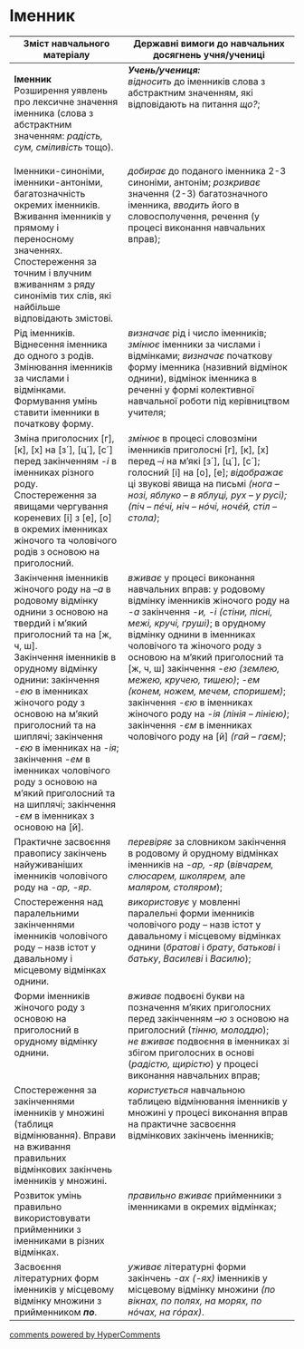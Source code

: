 <div id="hypercomments_widget" class="js-hypercomments-widget invisible"></div>

# Іменник 

<table>
  <tr>
    <td width="40%" align="center"><b>Зміст навчального матеріалу</b></td>
    <td width="60%" align="center"><b>Державні вимоги до навчальних досягнень учня/учениці</b></td>
  </tr>
<tbody>
  <tr>
    <td width="40%" style="vertical-align:top !important;">
    <p><b>Іменник</b><br>
Розширення уявлень про лексичне значення іменника (слова з абстрактним значенням: <i>радість, сум, сміливість</i> тощо).</td>
    <td width="60%" style="vertical-align:top !important;">
<i><b>Учень/учениця:</b></i><br>
<i>відносить</i> до іменників слова з абстрактним значенням, які відповідають на питання <i>що?</i>;</td>
  </tr>
  <tr>
    <td width="40%" style="vertical-align:top !important;">
Іменники-синоніми, іменники-антоніми, багатозначність окремих іменників. Вживання іменників у прямому і переносному значеннях. Спостереження за точним і влучним вживанням з ряду синонімів тих слів, які найбільше відповідають змістові.</td>
    <td width="60%" style="vertical-align:top !important;">
<i>добирає</i> до поданого іменника 2-3 синоніми, антонім; <i>розкриває</i> значення (2-3) багатозначного іменника, <i>вводить</i> його в словосполучення, речення (у процесі виконання навчальних вправ);</td>
  </tr>
  <tr>
    <td width="40%" style="vertical-align:top !important;">
Рід іменників. Віднесення іменника до одного з родів. Змінювання іменників за числами і відмінками. Формування умінь ставити іменники в початкову форму.</td>
    <td width="60%" style="vertical-align:top !important;">
<i>визначає</i> рід і число іменників; <i>змінює</i> іменники за числами і відмінками; <i>визначає</i> початкову форму іменника (називний відмінок однини), відмінок іменника в реченні у формі колективної навчальної роботи під керівництвом учителя;</td>
  </tr>
  <tr>
    <td width="40%" style="vertical-align:top !important;">
Зміна приголосних [г], [к], [х] на [з´], [ц´], [с´] перед закінченням <i>-і</i> в іменниках різного роду.<br>
Спостереження за явищами чергування кореневих [і] з [е], [о] в окремих іменниках жіночого та чоловічого родів з основою на приголосний.<br> </td>
    <td width="60%" style="vertical-align:top !important;">
<i>змінює</i> в процесі словозміни іменників приголосні [г], [к], [х] перед <i>–і</i> на м’які [з´], [ц´], [с´]; голосний [і] на [о], [е]; <i>відображає</i> ці звукові явища на письмі <i>(нога – нозі, яблуко – в яблуці, рух – у русі); (піч – пéчі, ніч – нóчі, ночéй, стіл – стола)</i>;</td>
  </tr>
  <tr>
    <td width="40%" style="vertical-align:top !important;">
Закінчення іменників жіночого роду на <i>–а</i> в родовому відмінку однини з основою на твердий і м’який приголосний та на [ж, ч, ш].<br>
Закінчення іменників в орудному відмінку однини: закінчення <i>-ею</i> в іменниках жіночого роду з основою на м’який приголосний та на шиплячі; закінчення <i>-єю</i> в іменниках на <i>-ія</i>; закінчення <i>-ем</i> в іменниках чоловічого роду з основою на м’який приголосний та на шиплячі; закінчення <i>-єм</i> в іменниках з основою на [й]. <br></td>
    <td width="60%" style="vertical-align:top !important;">
<i>вживає</i> у процесі виконання навчальних вправ: у родовому відмінку іменників жіночого роду на <i>-а</i> закінчення <i>-и, -і (стіни, пісні, межі, кручі, груші)</i>; в орудному відмінку однини в іменниках чоловічого та жіночого роду з основою на м’який приголосний та [ж, ч, ш] закінчення <i>-ею (землею, межею, кручею, тишею)</i>; <i>-ем (конем, ножем, мечем, споришем)</i>;<br>
закінчення <i>-єю</i> в іменниках жіночого роду на <i>-ія (лінія – лінією)</i>; закінчення <i>-єм</i> в іменниках чоловічого роду на [й] <i>(гай – гаєм)</i>;</td>
  </tr>
  <tr>
    <td width="40%" style="vertical-align:top !important;">
Практичне засвоєння правопису закінчень найуживаніших іменників чоловічого роду на <i>-ар, -яр</i>. </td>
    <td width="60%" style="vertical-align:top !important;">
<i>перевіряє</i> за словником закінчення в родовому й орудному відмінках іменників на <i>-ар, -яр</i> (<i>вівчарем, слюсарем, школярем,</i> але <i>маляром, столяром</i>);</td>
  </tr>
  <tr>
    <td width="40%" style="vertical-align:top !important;">
Спостереження над паралельними закінченнями іменників чоловічого роду – назв істот у давальному і місцевому відмінках однини.</td>
    <td width="60%" style="vertical-align:top !important;">
<i>використовує</i> у мовленні паралельні форми іменників чоловічого роду – назв істот у давальному і місцевому відмінках однини (<i>братові</i> і <i>брату</i>, <i>батькові</i> і <i>батьку</i>, <i>Василеві</i> і <i>Василю</i>);</td>
  </tr>
  <tr>
    <td width="40%" style="vertical-align:top !important;">
Форми іменників жіночого роду з основою на приголосний в орудному відмінку однини.</td>
    <td width="60%" style="vertical-align:top !important;">
<i>вживає</i> подвоєні букви на позначення м’яких приголосних перед закінченням <i>–ю</i> з основою на приголосний (<i>тінню, молоддю</i>);<br>
<i>не вживає</i> подвоєння в іменниках зі збігом приголосних в основі (<i>радістю, щирістю</i>)  у процесі виконання навчальних вправ;</td>
  </tr>
  <tr>
    <td width="40%" style="vertical-align:top !important;">
Спостереження за закінченнями іменників у множині (таблиця відмінювання). Вправи на вживання правильних відмінкових закінчень іменників у множині.</td>
    <td width="60%" style="vertical-align:top !important;">
<i>користується</i> навчальною таблицею відмінювання іменників у множині у процесі виконання вправ на практичне засвоєння відмінкових закінчень іменників; </td>
  </tr>
  <tr>
    <td width="40%" style="vertical-align:top !important;">
Розвиток умінь правильно використовувати прийменники з іменниками в різних відмінках.</td>
    <td width="60%" style="vertical-align:top !important;">
<i>правильно вживає</i> прийменники з іменниками в окремих відмінках;</td>
  </tr>
  <tr>
    <td width="40%" style="vertical-align:top !important;">
Засвоєння літературних форм іменників у місцевому відмінку множини з прийменником <i><b>по</b></i>.</td>
    <td width="60%" style="vertical-align:top !important;">
<i>уживає</i> літературні форми закінчень <i>-ах (-ях)</i> іменників у місцевому відмінку множини <i>(по вікнах, по полях, на морях, по нóчах, на гóрах)</i>.</td>
  </tr>
</tbody>
</table>

<div class="js-hypercomments-container">
<a href="http://hypercomments.com" class="hc-link" title="comments widget">comments powered by HyperComments</a>
</div>